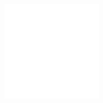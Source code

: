 <embed src="@/docs/options/plots/common/overview.zh.md"></embed>
<embed src="@/docs/options/plots/special/bullet.zh.md"></embed>
